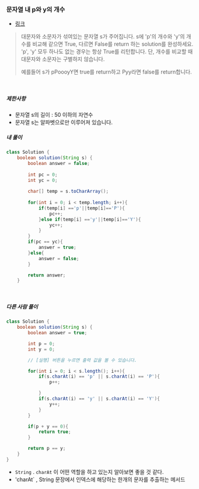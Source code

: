 ### 문자열 내 p와 y의 개수

- [링크](<https://programmers.co.kr/learn/courses/30/lessons/12916?language=java>)



> 대문자와 소문자가 섞여있는 문자열 s가 주어집니다. s에 'p'의 개수와 'y'의 개수를 비교해 같으면 True, 다르면 False를 return 하는 solution를 완성하세요. 'p', 'y' 모두 하나도 없는 경우는 항상 True를 리턴합니다. 단, 개수를 비교할 때 대문자와 소문자는 구별하지 않습니다.
>
> 예를들어 s가 pPoooyY면 true를 return하고 Pyy라면 false를 return합니다.

<br>

##### 제한사항

- 문자열 s의 길이 : 50 이하의 자연수
- 문자열 s는 알파벳으로만 이루어져 있습니다.

##### 내 풀이

```java
class Solution {
    boolean solution(String s) {
        boolean answer = false;
        
        int pc = 0;
        int yc = 0;
        
        char[] temp = s.toCharArray();
        
        for(int i = 0; i < temp.length; i++){
            if(temp[i] =='p'||temp[i]=='P'){
                pc++;
            }else if(temp[i] =='y'||temp[i]=='Y'){
                yc++;
            }
        }
        if(pc == yc){
            answer = true;
        }else{
            answer = false;
        }

        return answer;
    }

```

<br>

##### 다른 사람 풀이

```java
class Solution {
    boolean solution(String s) {
        boolean answer = true;

        int p = 0;
        int y = 0;

        // [실행] 버튼을 누르면 출력 값을 볼 수 있습니다.

        for(int i = 0; i < s.length(); i++){
            if(s.charAt(i) == 'p' || s.charAt(i) == 'P'){
                p++;

            }
            if(s.charAt(i) == 'y' || s.charAt(i) == 'Y'){
                y++;
            }
        }

        if(p + y == 0){
            return true;
        }

        return p == y;
    }
}

```

- `String` . `charAt` 이 어떤 역할을 하고 있는지 알아보면 좋을 것 같다.
- 'charAt` , String 문장에서 인덱스에 해당하는 한개의 문자를 추출하는 메서드
